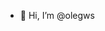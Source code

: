 - 👋 Hi, I’m @olegws

<!---
olegws/olegws is a ✨ special ✨ repository because its `README.md` (this file) appears on your GitHub profile.
You can click the Preview link to take a look at your changes.
--->
